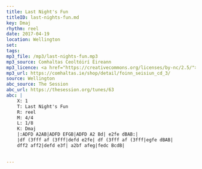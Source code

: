 ```yaml
---
title: Last Night's Fun
titleID: last-nights-fun.md
key: Dmaj
rhythm: reel
date: 2017-04-19
location: Wellington 
set:
tags: 
mp3_file: /mp3/last-nights-fun.mp3
mp3_source: Comhaltas Ceoltóirí Éireann
mp3_licence: <a href="https://creativecommons.org/licenses/by-nc/2.5/">CC-BY-NC-2.5</a>
mp3_url: https://comhaltas.ie/shop/detail/foinn_seisiun_cd_3/
source: Wellington
abc_source: The Session
abc_url: https://thesession.org/tunes/63
abc: |
    X: 1
    T: Last Night's Fun
    R: reel
    M: 4/4
    L: 1/8
    K: Dmaj
    |:ADFD A2AB|ADFD EFGB|ADFD A2 Bd| e2fe dBAB:|
    |df (3fff af (3fff|defd e2fe| df (3fff af (3fff|egfe dBAB|
    dff2 aff2|defd e3f| a2bf afeg|fedc BcdB|
    

---
```

